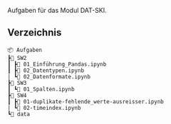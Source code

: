 Aufgaben für das Modul DAT-SKI.

## Verzeichnis
```
📦 Aufgaben
┣📂 SW2
┃ ┣📜 01_Einführung_Pandas.ipynb
┃ ┣📜 02_Datentypen.ipynb
| ┗📜 02_Datenformate.ipynb
┣📂 SW3
┃ ┗📜 01_Spalten.ipynb
┣📂 SW4
┃ ┣📜 01-duplikate-fehlende_werte-ausreisser.ipynb
| ┗📜 02-timeindex.ipynb
┗📂 data
```
